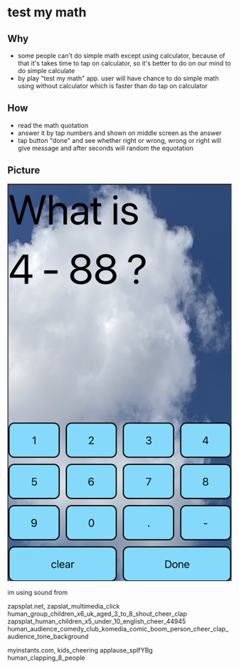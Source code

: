 # test my math

## Why
- some people can't do simple math except using calculator, because of that it's takes time to tap on calculator, so it's better to do on our mind to do simple calculate
- by play "test my math" app. user will have chance to do simple math using without calculator which is faster than do tap on calculator

## How
- read the math quotation
- answer it by tap numbers and shown on middle screen as the answer
- tap button "done" and see whether right or wrong, wrong or right will give message and after seconds will random the equotation

## Picture
![](./images.png)


im using sound from

zapsplat.net, 
	zapslat_multimedia_click
	human_group_children_x6_uk_aged_3_to_8_shout_cheer_clap
	zapsplat_human_children_x5_under_10_english_cheer_44945
	human_audience_comedy_club_komedia_comic_boom_person_cheer_clap_audience_tone_background

myinstants.com, 
	kids_cheering
	applause_spIfYBg
	human_clapping_8_people
